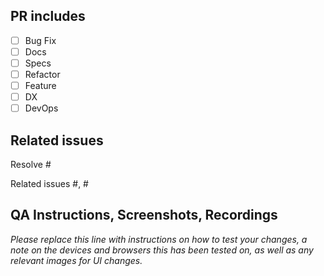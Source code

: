 ## PR includes

- [ ] Bug Fix
- [ ] Docs
- [ ] Specs
- [ ] Refactor
- [ ] Feature
- [ ] DX
- [ ] DevOps

## Related issues

Resolve #<issue>

Related issues #<issue>, #<issue>

## QA Instructions, Screenshots, Recordings

_Please replace this line with instructions on how to test your changes, a note on the devices and browsers this has been tested on, as well as any relevant images for UI changes._

<!-- THANKS FOR YOUR CONTRIBUTION -->
